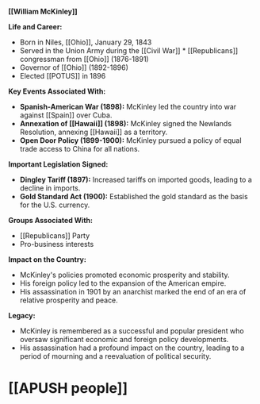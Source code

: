 **[[William McKinley]]**

**Life and Career:**

* Born in Niles, [[Ohio]], January 29, 1843
* Served in the Union Army during the [[Civil War]] * [[Republicans]] congressman from [[Ohio]] (1876-1891)
* Governor of [[Ohio]] (1892-1896)
* Elected [[POTUS]] in 1896

**Key Events Associated With:**

* **Spanish-American War (1898):** McKinley led the country into war against [[Spain]] over Cuba.
* **Annexation of [[Hawaii]] (1898):** McKinley signed the Newlands Resolution, annexing [[Hawaii]] as a territory.
* **Open Door Policy (1899-1900):** McKinley pursued a policy of equal trade access to China for all nations.

**Important Legislation Signed:**

* **Dingley Tariff (1897):** Increased tariffs on imported goods, leading to a decline in imports.
* **Gold Standard Act (1900):** Established the gold standard as the basis for the U.S. currency.

**Groups Associated With:**

* [[Republicans]] Party
* Pro-business interests

**Impact on the Country:**

* McKinley's policies promoted economic prosperity and stability.
* His foreign policy led to the expansion of the American empire.
* His assassination in 1901 by an anarchist marked the end of an era of relative prosperity and peace.

**Legacy:**

* McKinley is remembered as a successful and popular president who oversaw significant economic and foreign policy developments.
* His assassination had a profound impact on the country, leading to a period of mourning and a reevaluation of political security.
# [[APUSH people]]